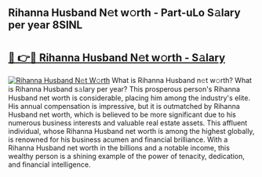 ## Rihanna Husband N𝚎t w𝚘rth - Part-uLo S𝚊lary per year 8SINL

# <h2><a href="http://gc51uyt.nevu.top/?p=Rihanna+Husband">🔗 👉🔴 Rihanna Husband N𝚎t w𝚘rth - S𝚊lary</a></h2>

[![Rihanna Husband N𝚎t W𝚘rth](https://i.imgur.com/Oavwk0R.jpeg)](http://gc51uyt.nevu.top/?p=Rihanna+Husband)
What is Rihanna Husband n𝚎t w𝚘rth? What is Rihanna Husband s𝚊lary per year?
This prosperous person's Rihanna Husband net worth is considerable, placing him among the industry's elite. His annual compensation is impressive, but it is outmatched by Rihanna Husband net worth, which is believed to be more significant due to his numerous business interests and valuable real estate assets. This affluent individual, whose Rihanna Husband net worth is among the highest globally, is renowned for his business acumen and financial brilliance. With a Rihanna Husband net worth in the billions and a notable income, this wealthy person is a shining example of the power of tenacity, dedication, and financial intelligence.
